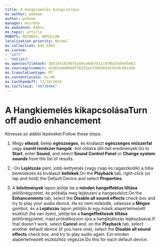 ```yaml
---
title: A Hangkiemelés kikapcsolása
ms.author: pebaum
author: pebaum
manager: mnirkhe
ms.audience: Admin
ms.topic: article
ROBOTS: NOINDEX, NOFOLLOW
localization_priority: Normal
ms.collection: Adm_O365
ms.custom:
- "3477"
- "9001463"
ms.openlocfilehash: 3b515e18296f5a50ce64b7811c870b35e0e65d63
ms.sourcegitcommit: 42463e8d8869f36225a27388d83d37629c6b149e
ms.translationtype: MT
ms.contentlocale: hu-HU
ms.lasthandoff: 12/18/2019
ms.locfileid: "40738466"
---
```

# <a name="turn-off-audio-enhancement"></a><span data-ttu-id="99728-102">A Hangkiemelés kikapcsolása</span><span class="sxs-lookup"><span data-stu-id="99728-102">Turn off audio enhancement</span></span>

<span data-ttu-id="99728-103">Kövesse az alábbi lépéseket:</span><span class="sxs-lookup"><span data-stu-id="99728-103">Follow these steps:</span></span>

1. <span data-ttu-id="99728-104">Megy **elkezd**, belép **egészséges**, és kiválaszt **egészséges műszerfal** vagy **cserél rendszer hangok** -ból oldalra dől-ból eredmények.</span><span class="sxs-lookup"><span data-stu-id="99728-104">Go to **Start**, enter **Sound**, and select **Sound Control Panel** or **Change system sounds** from the list of results.</span></span>

2. <span data-ttu-id="99728-105">-On **Lejátszás** pánt, jobb-kettyenés (vagy csap és ragaszkodik) a hiba berendezés és kiválaszt **kellékek**.</span><span class="sxs-lookup"><span data-stu-id="99728-105">On the **Playback** tab, right-click (or tap and hold) the Default Device and select **Properties**.</span></span>

3. <span data-ttu-id="99728-106">A **bővítmények** lapon jelölje be a **minden hangeffektus tiltása** jelölőnégyzetet, és próbálja meg lejátszani a hangeszközt.</span><span class="sxs-lookup"><span data-stu-id="99728-106">On the **Enhancements** tab, select the **Disable all sound effects** check box and try to play your audio device.</span></span> <span data-ttu-id="99728-107">Ha ez nem működik, válassza a **Mégse** gombot, és a **Lejátszás** lapon jelöljön ki egy másik alapértelmezett eszközt (ha van ilyen), jelölje be a **hangeffektusok tiltása** jelölőnégyzetet, majd próbálkozzon újra a hanglejátszás lejátszásával.</span><span class="sxs-lookup"><span data-stu-id="99728-107">If that doesn't work, select **Cancel** and, on the **Playback** tab, select another default device (if you have one), select the **Disable all sound effects** check box, and try to play audio again.</span></span> <span data-ttu-id="99728-108">Ezt minden alapértelmezett eszközhöz végezze.</span><span class="sxs-lookup"><span data-stu-id="99728-108">Do this for each default device.</span></span>
